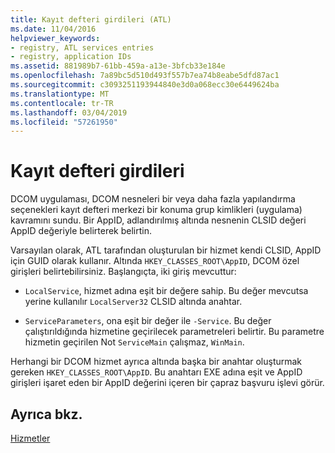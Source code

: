```yaml
---
title: Kayıt defteri girdileri (ATL)
ms.date: 11/04/2016
helpviewer_keywords:
- registry, ATL services entries
- registry, application IDs
ms.assetid: 881989b7-61bb-459a-a13e-3bfcb33e184e
ms.openlocfilehash: 7a89bc5d510d493f557b7ea74b8eabe5dfd87ac1
ms.sourcegitcommit: c3093251193944840e3d0a068ecc30e6449624ba
ms.translationtype: MT
ms.contentlocale: tr-TR
ms.lasthandoff: 03/04/2019
ms.locfileid: "57261950"
---
```

# <a name="registry-entries"></a>Kayıt defteri girdileri

DCOM uygulaması, DCOM nesneleri bir veya daha fazla yapılandırma seçenekleri kayıt defteri merkezi bir konuma grup kimlikleri (uygulama) kavramını sundu. Bir AppID, adlandırılmış altında nesnenin CLSID değeri AppID değeriyle belirterek belirtin.

Varsayılan olarak, ATL tarafından oluşturulan bir hizmet kendi CLSID, AppID için GUID olarak kullanır. Altında `HKEY_CLASSES_ROOT\AppID`, DCOM özel girişleri belirtebilirsiniz. Başlangıçta, iki giriş mevcuttur:

- `LocalService`, hizmet adına eşit bir değere sahip. Bu değer mevcutsa yerine kullanılır `LocalServer32` CLSID altında anahtar.

- `ServiceParameters`, ona eşit bir değer ile `-Service`. Bu değer çalıştırıldığında hizmetine geçirilecek parametreleri belirtir. Bu parametre hizmetin geçirilen Not `ServiceMain` çalışmaz, `WinMain`.

Herhangi bir DCOM hizmet ayrıca altında başka bir anahtar oluşturmak gereken `HKEY_CLASSES_ROOT\AppID`. Bu anahtarı EXE adına eşit ve AppID girişleri işaret eden bir AppID değerini içeren bir çapraz başvuru işlevi görür.

## <a name="see-also"></a>Ayrıca bkz.

[Hizmetler](../atl/atl-services.md)
